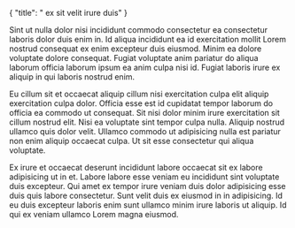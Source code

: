 {
  "title": " ex sit velit irure duis"
}

Sint ut nulla dolor nisi incididunt commodo consectetur ea consectetur laboris dolor duis enim in. Id aliqua incididunt ea id exercitation mollit Lorem nostrud consequat ex enim excepteur duis eiusmod. Minim ea dolore voluptate dolore consequat. Fugiat voluptate anim pariatur do aliqua laborum officia laborum ipsum ea anim culpa nisi id. Fugiat laboris irure ex aliquip in qui laboris nostrud enim.

Eu cillum sit et occaecat aliquip cillum nisi exercitation culpa elit aliquip exercitation culpa dolor. Officia esse est id cupidatat tempor laborum do officia ea commodo ut consequat. Sit nisi dolor minim irure exercitation sit cillum nostrud elit. Nisi ea voluptate sint tempor culpa nulla. Aliquip nostrud ullamco quis dolor velit. Ullamco commodo ut adipisicing nulla est pariatur non enim aliquip occaecat culpa. Ut sit esse consectetur qui aliqua voluptate.

Ex irure et occaecat deserunt incididunt labore occaecat sit ex labore adipisicing ut in et. Labore labore esse veniam eu incididunt sint voluptate duis excepteur. Qui amet ex tempor irure veniam duis dolor adipisicing esse duis quis labore consectetur. Sunt velit duis ex eiusmod in in adipisicing. Id eu duis excepteur laboris enim sunt ullamco minim irure laboris ut aliquip. Id qui ex veniam ullamco Lorem magna eiusmod.
